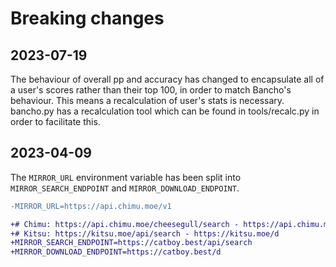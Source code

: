 # Breaking changes

## 2023-07-19

The behaviour of overall pp and accuracy has changed to encapsulate all of a user's scores rather than their top 100, in order to match Bancho's behaviour. This means a recalculation of user's stats is necessary. bancho.py has a recalculation tool which can be found in tools/recalc.py in order to facilitate this.

## 2023-04-09

The `MIRROR_URL` environment variable has been split into `MIRROR_SEARCH_ENDPOINT` and `MIRROR_DOWNLOAD_ENDPOINT`.

```diff
-MIRROR_URL=https://api.chimu.moe/v1

+# Chimu: https://api.chimu.moe/cheesegull/search - https://api.chimu.moe/v1/download
+# Kitsu: https://kitsu.moe/api/search - https://kitsu.moe/d
+MIRROR_SEARCH_ENDPOINT=https://catboy.best/api/search
+MIRROR_DOWNLOAD_ENDPOINT=https://catboy.best/d
```
